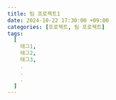 ```yaml
---
title: 팀 프로젝트1
date: 2024-10-22 17:30:00 +09:00
categories: [프로젝트, 팀 프로젝트]
tags:
  [
    태그1,
    태그2,
    태그3,
    .
    .
    .
  ]
---
```



